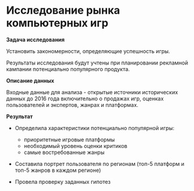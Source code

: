 # Исследование рынка компьютерных игр

**Задача исследования**

Установить закономерности, определяющие успешность игры.

Результаты исследования будут учтены при планировании рекламной кампании потенциально популярного продукта.
    

**Описание данных**

Входные данные для анализа - открытые источники исторических данных до 2016 года включительно о продажах игр, оценках пользователей и экспертов, жанрах и платформах. 


**Результат**

- Определила характеристики потенциально популярной игры: 
    -  приоритетные игровые платформы
    -  необходимый уровень оценки критиков
    -  самые востребованные жанры

- Составила портрет пользователя по регионам (топ-5 платформ и топ-5 жанров в каждом регионе)
- Провела проверку заданных гипотез